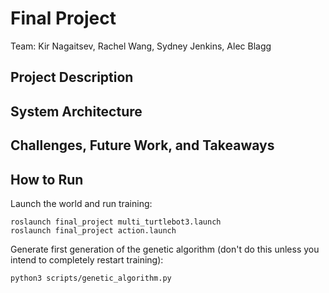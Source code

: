 # Final Project

Team: Kir Nagaitsev, Rachel Wang, Sydney Jenkins, Alec Blagg

## Project Description



## System Architecture



## Challenges, Future Work, and Takeaways



## How to Run

Launch the world and run training:

```
roslaunch final_project multi_turtlebot3.launch
roslaunch final_project action.launch
```

Generate first generation of the genetic algorithm (don't do this unless you intend to completely restart training):

```
python3 scripts/genetic_algorithm.py
```



